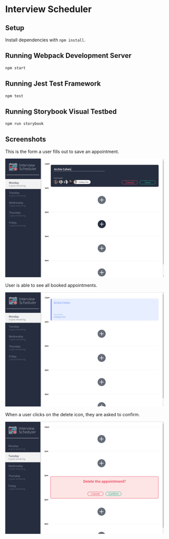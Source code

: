 # Interview Scheduler

## Setup

Install dependencies with `npm install`.

## Running Webpack Development Server

```sh
npm start
```

## Running Jest Test Framework

```sh
npm test
```

## Running Storybook Visual Testbed

```sh
npm run storybook
```
## Screenshots

This is the form a user fills out to save an appointment.

!["This is the form a user fills out to save an appointment."](https://github.com/kvnchu2/Scheduler/blob/master/docs/Appointment-form.jpg?raw=true)

User is able to see all booked appointments.

!["User is able to see all booked appointments."](https://github.com/kvnchu2/Scheduler/blob/master/docs/Appointment-saved.jpg?raw=true)

When a user clicks on the delete icon, they are asked to confirm.

!["When a user clicks on the delete icon, they are asked to confirm."](https://github.com/kvnchu2/Scheduler/blob/master/docs/Appointment-delete.jpg?raw=true)